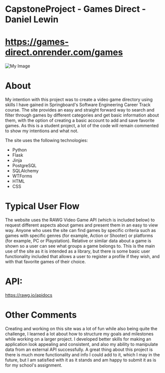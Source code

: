# CapstoneProject - Games Direct - Daniel Lewin
# https://games-direct.onrender.com/games

![My Image](![GamesDirectPreview](https://github.com/Danielewin8/Games-Direct/assets/113627851/bcad2e8e-0d34-41a3-a80c-8cd5685aa2bb)
)

# About
My intention with this project was to create a video game directory using skills I have gained in Springboard's Software Engineering Career Track course. The site provides an easy and straight forward way to search and filter through games by different categories and get basic information about them, with the option of creating a basic account to add and save favorite games. As this is a student project, a lot of the code will remain commented to show my intentions and what not. 

The site uses the following technologies:
<ul>
  <li>Python</li>
  <li>Flask</li>
  <li>Jinja</li>
  <li>PostgreSQL</li>
  <li>SQLAlchemy</li>
  <li>WTForms</li>
  <li>HTML</li>
  <li>CSS</li>
</ul> 

# Typical User Flow
The website uses the RAWG Video Game API (which is included below) to request different aspects about games and present them in an easy to view way. Anyone who uses the site can find games by specific criteria such as games with specific genres (for example, Action or Shooter) or platforms (for example, PC or Playstation). Relative or similar data about a game is shown so a user can see what groups a game belongs to. This is the main use of the site as it is intended as a library, but there is some basic user functionality included that allows a user to register a profile if they wish, and with that favorite games of their choice. 

# API: 
https://rawg.io/apidocs

# Other Comments
Creating and working on this site was a lot of fun while also being quite the challenge, I learned a lot about how to structure my goals and milestones while working on a larger project. I developed better skills for making an application look appealing and consistent, and also my ability to manipulate data from an external API successfully. A great thing about this project is there is much more functionality and info I could add to it, which I may in the future, but I am satisfied with it as it stands and am happy to submit it as is for my school's assignment.
